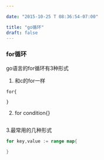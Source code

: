```yaml
---

date: "2015-10-25 T 08:36:54-07:00" 

title: "go循环"  
draft: false
---
```




### for循环

go语言的for循环有3种形式

1. 和c的for一样

```
for{

}
```

2. for condition{}

   ```
   ```

   




  3.最常用的几种形式

```go
for key,value := range map{
    
}
```





